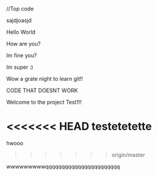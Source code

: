 //Top code


sajdjoasjd

Hello World

How are you?

Im fine you?

Im super :)

Wow a grate night to learn git!!

CODE THAT DOESNT WORK


Welcome to the project Test1!!


<<<<<<< HEAD
testetetette
=======
hwooo
>>>>>>> origin/master

wwwwwwwwwqqqqqqqqqqqqqqqqqqqqqqq
